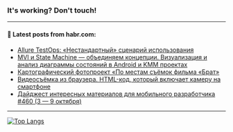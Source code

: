 ### It's working? Don't touch!

---
<!--
#### 🛠️ Technical stack:

![C++](https://img.shields.io/badge/C++-informational?logo=c%2B%2B&style=flat&logoColor=white&color=9C033A)
![Java](https://img.shields.io/badge/Java-informational?logo=java&style=flat&logoColor=white&color=007396)
![Kotlin](https://img.shields.io/badge/Kotlin-informational?logo=Kotlin&style=flat&logoColor=white&color=0095D5)
![JS](https://img.shields.io/badge/JS-informational?logo=javaScript&style=flat&logoColor=black&color=F7Df1E) <br>
![HTML5](https://img.shields.io/badge/HTML5-informational?logo=html5&style=flat&logoColor=white&color=E34F26)
![CSS3](https://img.shields.io/badge/CSS3-informational?logo=css3&style=flat&logoColor=white&color=157286)
![Sass](https://img.shields.io/badge/Saas-informational?logo=sass&style=flat&logoColor=white&color=hotpink)
![PHP](https://img.shields.io/badge/PHP-informational?logo=php&style=flat&logoColor=white&color=777BB4) <br>
![WebPAck](https://img.shields.io/badge/WebPack-informational?logo=webPack&style=flat&logoColor=white&color=FF6F00)
![Bootstrap](https://img.shields.io/badge/Bootstrap-informational?logo=Bootstrap&style=flat&logoColor=white&color=7952B3)
![MySQL](https://img.shields.io/badge/MySQL-informational?logo=MySQL&style=flat&logoColor=white&color=00f) <br>
![NodeJS](https://img.shields.io/badge/NodeJS-informational?logo=node.js&style=flat&logoColor=white&color=43853D)
![Spring](https://img.shields.io/badge/Spring-informational?logo=Spring&style=flat&logoColor=white&color=0A9EDC)
![Angular](https://img.shields.io/badge/Vue-informational?logo=vue.js&style=flat&logoColor=white&color=red)
![Git](https://img.shields.io/badge/Git-informational?logo=git&style=flat&logoColor=white&color=darkorange)

___
-->

#### 💬 Latest posts from habr.com:

<!-- BLOG-POST-LIST:START -->
- [Allure TestOps: «Нестандартный» сценарий использования](https://habr.com/ru/post/691660/?utm_source=habrahabr&utm_medium=rss&utm_campaign=691660)
- [MVI и State Machine — объединяем концепции. Визуализация и анализ диаграммы состояний в Android и KMM проектах](https://habr.com/ru/post/691446/?utm_source=habrahabr&utm_medium=rss&utm_campaign=691446)
- [Картографический фотопроект «По местам съёмок фильма «Брат»](https://habr.com/ru/post/692282/?utm_source=habrahabr&utm_medium=rss&utm_campaign=692282)
- [Видеосъёмка из браузера. HTML-код, который включает камеру на смартфоне](https://habr.com/ru/post/692276/?utm_source=habrahabr&utm_medium=rss&utm_campaign=692276)
- [Дайджест интересных материалов для мобильного разработчика #460 &lpar;3 — 9 октября&rpar;](https://habr.com/ru/post/692266/?utm_source=habrahabr&utm_medium=rss&utm_campaign=692266)
<!-- BLOG-POST-LIST:END -->

---

[![Top Langs](https://github-readme-stats.vercel.app/api/top-langs/?username=zloylis&layout=compact&hide_border=true&theme=dracula)](https://github.com/zloylis)
